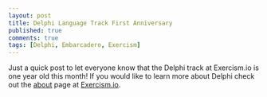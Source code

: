 ```yaml
---
layout: post
title: Delphi Language Track First Anniversary
published: true
comments: true
tags: [Delphi, Embarcadero, Exercism]
---
```


Just a quick post to let everyone know that the Delphi track at Exercism.io is one year old this month!  If you would like to learn more about Delphi check out the [about](http://exercism.io/languages/delphi/about) page at [Exercism.io](http://www.exercism.io).
